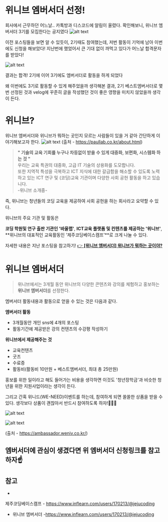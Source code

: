 # 위니브 엠버서더 선정!
회사에서 근무하던 어느날.. 카톡방과 디스코드에 알림이 울렸다. 확인해보니, 위니브 엠버서더 3기를 모집한다는 공지였다
![alt text](image-2.png)

이전 포스팅들을 보면 알 수 있듯이, 2기때도 참여했는데, 저번 활동이 기억에 남아 이번에도 신청을 해보았다! 지난번에 했었어서 큰 기대 없이 까먹고 있다가 어느날 합격문자를 받았다!

![alt text](image-3.png)

결과는 합격! 2기에 이어 3기에도 엠버서더로 활동을 하게 되었다

왜 이번에도 3기로 활동할 수 있게 해주었을까 생각해본 결과, 2기 베스트엠버서더로 몇번 선정된 것과 velog에 꾸준히 글을 작성했던 것이 좋은 영향을 미치지 않았을까 생각이 든다.
</br>
# 위니브?
위니브 엠버서더와 위니브가 뭐하는 곳인지 모르는 사람들이 있을 거 같아 간단하게 이야기해보고자 한다.
![alt text](image-4.png)
(출처 - https://paullab.co.kr/about.html)
>**" 기술의 교육 기회를 누구나 차등없이 받을 수 있게 대중화, 보편화, 시스템화 하는 것 "**</br>
우리는 교육 특권의 대중화, 고급 IT 기술의 상용화를 도모합니다.</br>
또한 지역적 특성을 극복하고 ICT 지식에 대한 갈급함을 해소할 수 있도록 노력하고 있는
ICT 연구 및 (코딩)교육 기관이며 다양한 사회 공헌 활동을 하고 있습니다.</br>
-위니브 소개중-

즉, 위니브는 청년들의 코딩 교육을 제공하여 사회 공헌을 하는 회사라고 요약할 수 있다.

위니브의 주요 기관 및 활동은

  **코딩 학원및 연구 출판 기관인 '바울랩'**, 
		**ICT교육 플랫폼 및 컨텐츠를 제공하는 '위니브'**, 
		**위니브의 대표적인 교육활동인 '제주코딩베이스캠프'**로 크게 나눌 수 있다.
  


자세한 내용은 지난 포스팅을 참고하기! 
[👉 **[위니브 엠버서더] 위니브가 뭐하는 곳이야?**](https://velog.io/@tett_77/%EC%9C%84%EB%8B%88%EB%B8%8C-%EC%97%A0%EB%B2%84%EC%84%9C%EB%8D%94-%ED%95%A9%EA%B2%A9-%ED%9B%84%EA%B8%B0)


# 위니브 엠버서더
> 위니브에서는 3개월 동안 위니브의 다양한 콘텐츠와 강의를 체험하고 홍보하는 **위니브 엠버서더**를 선정한다. 

엠버서더 활동내용과 활동으로 얻을 수 있는 것은 다음과 같다. 

**엠버서더 활동**
- 3개월동안 개인 sns에 4개의 포스팅
- 활동기간에 제공받은 강의 컨텐츠의 수강평 작성하기


**위니브에서 제공해주는 것**
- 교육컨텐츠
- 굿즈
- 수료증
- 활동비(활동비 10만원 + 베스트엠버서더, 최대 총 25만원)


홍보를 위한 일이라고 해도 들어가는 비용을 생각하면 이것도 '청년장학금'과 비슷한 청년을 위한 지원사업이라는 생각이 든다. 

그리고 간혹 위니드(WE-NEED)이벤트를 하는데, 참여하게 되면 쏠쏠한 상품을 받을 수 있다. 생각보다 상품이 괜찮아서 반드시 참여하도록 하자!🍵🍩🍰

![alt text](image-5.png)


![alt text](image-6.png)

(출처 - https://ambassador.weniv.co.kr/)

엠버서더에 관심이 생겼다면 위 엠버서더 신청링크를 참고하자☝
---

참고
--


- 
제주코딩베이스캠프 - https://www.inflearn.com/users/170213/@jejucoding
- 위니브 엠버서더 -https://www.inflearn.com/users/170213/@jejucoding